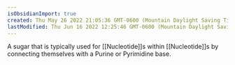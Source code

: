 ```yaml
---
isObsidianImport: true
created: Thu May 26 2022 21:05:36 GMT-0600 (Mountain Daylight Saving Time)
lastModified: Thu Jun 16 2022 12:25:46 GMT-0600 (Mountain Daylight Saving Time)
---
```

A sugar that is typically used for [[Nucleotide]]s within [[Nucleotide]]s by connecting themselves with a Purine or Pyrimidine base.